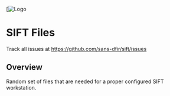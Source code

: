 [![Logo](https://digital-forensics.sans.org/images/sift.png)

# SIFT Files

Track all issues at https://github.com/sans-dfir/sift/issues

## Overview

Random set of files that are needed for a proper configured SIFT workstation.
